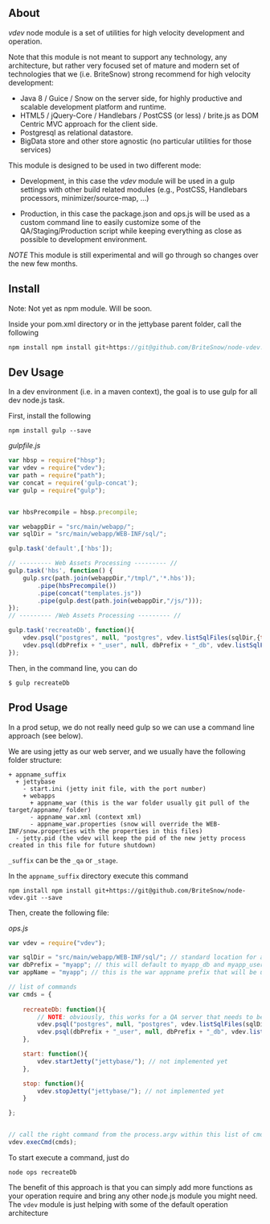 ## About

_vdev_ node module is a set of utilities for high velocity development and operation. 

Note that this module is not meant to support any technology, any architecture, but rather very focused set of mature and modern set of technologies that we (i.e. BriteSnow) strong recommend for high velocity development: 

- Java 8 / Guice / Snow on the server side, for highly productive and scalable development platform and runtime. 
- HTML5 / jQuery-Core / Handlebars / PostCSS (or less) / brite.js as DOM Centric MVC approach for the client side. 
- Postgresql as relational datastore.
- BigData store and other store agnostic (no particular utilities for those services)

This module is designed to be used in two different mode: 

- Development, in this case the _vdev_ module will be used in a gulp settings with other build related modules (e.g., PostCSS, Handlebars processors, minimizer/source-map, ...)

- Production, in this case the package.json and ops.js will be used as a custom command line to easily customize some of the QA/Staging/Production script while keeping everything as close as possible to development environment.

*NOTE* This module is still experimental and will go through so changes over the new few months. 

## Install

Note: Not yet as npm module. Will be soon.

Inside your pom.xml directory or in the jettybase parent folder, call the following

```js
npm install npm install git+https://git@github.com/BriteSnow/node-vdev.git --save
```

## Dev Usage

In a dev environment (i.e. in a maven context), the goal is to use gulp for all dev node.js task. 

First, install the following
```
npm install gulp --save
```

_gulpfile.js_
```js
var hbsp = require("hbsp");
var vdev = require("vdev");
var path = require("path");
var concat = require('gulp-concat');
var gulp = require("gulp");


var hbsPrecompile = hbsp.precompile;

var webappDir = "src/main/webapp/";
var sqlDir = "src/main/webapp/WEB-INF/sql/";

gulp.task('default',['hbs']);

// --------- Web Assets Processing --------- //
gulp.task('hbs', function() {
    gulp.src(path.join(webappDir,"/tmpl/",'*.hbs'));
        .pipe(hbsPrecompile())
        .pipe(concat("templates.js"))
        .pipe(gulp.dest(path.join(webappDir,"/js/")));
});
// --------- /Web Assets Processing --------- //

gulp.task('recreateDb', function(){
    vdev.psql("postgres", null, "postgres", vdev.listSqlFiles(sqlDir,{to:0}));      
    vdev.psql(dbPrefix + "_user", null, dbPrefix + "_db", vdev.listSqlFiles(sqlDir,{from:1}));
});

```

Then, in the command line, you can do

```
$ gulp recreateDb
```



## Prod Usage

In a prod setup, we do not really need gulp so we can use a command line approach (see below). 

We are using jetty as our web server, and we usually have the following folder structure: 

```
+ appname_suffix
  + jettybase
    - start.ini (jetty init file, with the port number)
    + webapps
      + appname_war (this is the war folder usually git pull of the target/appname/ folder)
      - appname_war.xml (context xml)
      - appname_war.properties (snow will override the WEB-INF/snow.properties with the properties in this files)
  - jetty.pid (the vdev will keep the pid of the new jetty process created in this file for future shutdown)

```

```_suffix``` can be the ```_qa``` or ```_stage```. 


In the ```appname_suffix``` directory execute this command

```
npm install npm install git+https://git@github.com/BriteSnow/node-vdev.git --save
```

Then, create the following file: 

_ops.js_
```js
var vdev = require("vdev");

var sqlDir = "src/main/webapp/WEB-INF/sql/"; // standard location for a webfile
var dbPrefix = "myapp"; // this will default to myapp_db and myapp_user by convention (see below)
var appName = "myapp"; // this is the war appname prefix that will be used in ops, "jettybase/webapps/myapp_war"

// list of commands
var cmds = {
    
    recreateDb: function(){
        // NOTE: obviously, this works for a QA server that needs to be refreshed, but not in a full production server. In a production setup, we would not have "recreateDb" but perhaps more something like "updateDb"
        vdev.psql("postgres", null, "postgres", vdev.listSqlFiles(sqlDir,{to:0}));      
        vdev.psql(dbPrefix + "_user", null, dbPrefix + "_db", vdev.listSqlFiles(sqlDir,{from:1}));
    },

    start: function(){
        vdev.startJetty("jettybase/"); // not implemented yet
    }, 

    stop: function(){
        vdev.stopJetty("jettybase/"); // not implemented yet
    }

};


// call the right command from the process.argv within this list of cmds functions
vdev.execCmd(cmds);
```


To start execute a command, just do

```
node ops recreateDb
```

The benefit of this approach is that you can simply add more functions as your operation require and bring any other node.js module you might need. The ```vdev``` module is just helping with some of the default operation architecture 




